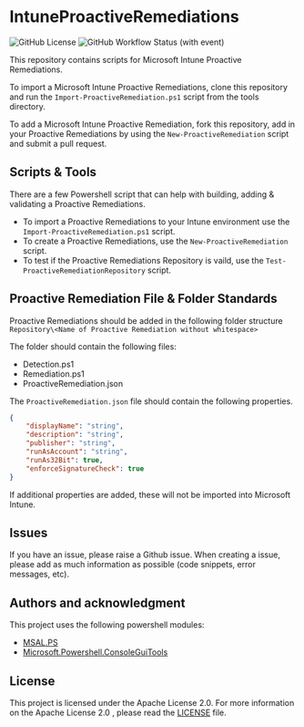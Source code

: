 # IntuneProactiveRemediations
![GitHub License](https://img.shields.io/github/license/dylanmccrimmon/IntuneProactiveRemediations)
![GitHub Workflow Status (with event)](https://img.shields.io/github/actions/workflow/status/dylanmccrimmon/IntuneProactiveRemediations/test-proactive-remediations-repository.yml?label=Proactive%20Remediations%20Repository%20Tests)

This repository contains scripts for Microsoft Intune Proactive Remediations.

To import a Microsoft Intune Proactive Remediations, clone this repository and run the ```Import-ProactiveRemediation.ps1``` script from the tools directory.

To add a Microsoft Intune Proactive Remediation, fork this repository, add in your Proactive Remediations by using the ```New-ProactiveRemediation``` script and submit a pull request.

## Scripts & Tools
There are a few Powershell script that can help with building, adding & validating a Proactive Remediations.

- To import a Proactive Remediations to your Intune environment use the ```Import-ProactiveRemediation.ps1``` script.
- To create a Proactive Remediations, use the ```New-ProactiveRemediation``` script.
- To test if the Proactive Remediations Repository is vaild, use the ```Test-ProactiveRemediationRepository``` script.

## Proactive Remediation File & Folder Standards
Proactive Remediations should be added in the following folder structure
```Repository\<Name of Proactive Remediation without whitespace>```

The folder should contain the following files:
- Detection.ps1
- Remediation.ps1
- ProactiveRemediation.json

The `ProactiveRemediation.json` file should contain the following properties.
```json
{
    "displayName": "string",
    "description": "string",
    "publisher": "string",
    "runAsAccount": "string",
    "runAs32Bit": true,
    "enforceSignatureCheck": true
}
```

If additional properties are added, these will not be imported into Microsoft Intune.

## Issues
If you have an issue, please raise a Github issue. When creating a issue, please add as much information as possible (code snippets, error messages, etc).

## Authors and acknowledgment
This project uses the following powershell modules:
- [MSAL.PS](https://github.com/AzureAD/MSAL.PS/)
- [Microsoft.Powershell.ConsoleGuiTools](https://github.com/PowerShell/GraphicalTools/)

## License
This project is licensed under the Apache License 2.0. For more information on the Apache License 2.0 , please read the [LICENSE](LICENSE) file.